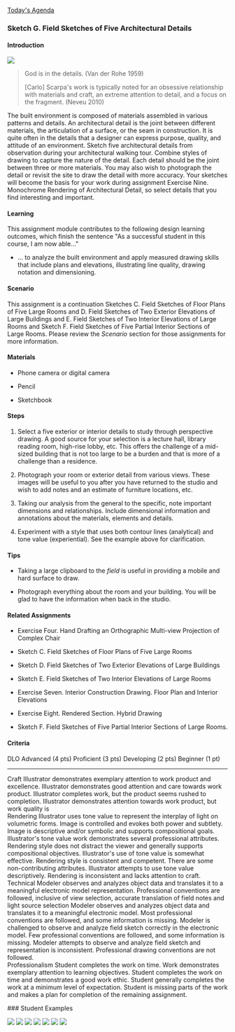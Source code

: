 [Today\'s Agenda](220406_agenda.html)

<div>

### Sketch G. Field Sketches of Five Architectural Details

#### Introduction

![](images/Sketch71_ex1.jpeg)

> God is in the details. (Van der Rohe 1959)
>
> \[Carlo\] Scarpa's work is typically noted for an obsessive
> relationship with materials and craft, an extreme attention to detail,
> and a focus on the fragment. (Neveu 2010)

The built environment is composed of materials assembled in various
patterns and details. An architectural detail is the joint between
different materials, the articulation of a surface, or the seam in
construction. It is quite often in the details that a designer can
express purpose, quality, and attitude of an environment. Sketch five
architectural details from observation during your architectural walking
tour. Combine styles of drawing to capture the nature of the detail.
Each detail should be the joint between three or more materials. You may
also wish to photograph the detail or revisit the site to draw the
detail with more accuracy. Your sketches will become the basis for your
work during assignment Exercise Nine. Monochrome Rendering of
Architectural Detail, so select details that you find interesting and
important.

#### Learning

This assignment module contributes to the following design learning
outcomes, which finish the sentence "As a successful student in this
course, I am now able..."

-   ... to analyze the built environment and apply measured drawing
    skills that include plans and elevations, illustrating line quality,
    drawing notation and dimensioning.

#### Scenario

This assignment is a continuation Sketches C. Field Sketches of Floor
Plans of Five Large Rooms and D. Field Sketches of Two Exterior
Elevations of Large Buildings and E. Field Sketches of Two Interior
Elevations of Large Rooms and Sketch F. Field Sketches of Five Partial
Interior Sections of Large Rooms. Please review the *Scenario* section
for those assignments for more information.

#### Materials

-   Phone camera or digital camera

-   Pencil

-   Sketchbook

#### Steps

1.  Select a five exterior or interior details to study through
    perspective drawing. A good source for your selection is a lecture
    hall, library reading room, high-rise lobby, etc. This offers the
    challenge of a mid-sized building that is not too large to be a
    burden and that is more of a challenge than a residence.

2.  Photograph your room or exterior detail from various views. These
    images will be useful to you after you have returned to the studio
    and wish to add notes and an estimate of furniture locations, etc.

3.  Taking our analysis from the general to the specific, note important
    dimensions and relationships. Include dimensional information and
    annotations about the materials, elements and details.

4.  Experiment with a style that uses both contour lines (analytical)
    and tone value (experiential). See the example above for
    clarification.

#### Tips

-   Taking a large clipboard to the *field* is useful in providing a
    mobile and hard surface to draw.

-   Photograph everything about the room and your building. You will be
    glad to have the information when back in the studio.

#### Related Assignments

-   Exercise Four. Hand Drafting an Orthographic Multi-view Projection
    of Complex Chair

-   Sketch C. Field Sketches of Floor Plans of Five Large Rooms

-   Sketch D. Field Sketches of Two Exterior Elevations of Large
    Buildings

-   Sketch E. Field Sketches of Two Interior Elevations of Large Rooms

-   Exercise Seven. Interior Construction Drawing. Floor Plan and
    Interior Elevations

-   Exercise Eight. Rendered Section. Hybrid Drawing

-   Sketch F. Field Sketches of Five Partial Interior Sections of Large
    Rooms.

#### Criteria

  DLO               Advanced (4 pts)                                                                                                                                                                                                                                  Proficient (3 pts)                                                                                                                                                           Developing (2 pts)                                                                                                                                                         Beginner (1 pt)                                                                                                                               
  ----------------- ------------------------------------------------------------------------------------------------------------------------------------------------------------------------------------------------------------------------------------------------- ---------------------------------------------------------------------------------------------------------------------------------------------------------------------------- -------------------------------------------------------------------------------------------------------------------------------------------------------------------------- --------------------------------------------------------------------------------------------------------------------------------------------- --
  Craft             Illustrator demonstrates exemplary attention to work product and excellence.                                                                                                                                                                      Illustrator demonstrates good attention and care towards work product.                                                                                                       Illustrator completes work, but the product seems rushed to completion.                                                                                                    Illustrator demonstrates attention towards work product, but work quality is                                                                  
  Rendering         Illustrator uses tone value to represent the interplay of light on volumetric forms. Image is controlled and evokes both power and subtlety. Image is descriptive and/or symbolic and supports compositional goals.                               Illustrator\'s tone value work demonstrates several professional attributes. Rendering style does not distract the viewer and generally supports compositional objectives.   Illustrator\'s use of tone value is somewhat effective. Rendering style is consistent and competent. There are some non-contributing attributes.                           Illustrator attempts to use tone value descriptively. Rendering is inconsistent and lacks attention to craft.                                 
  Technical         Modeler observes and analyzes object data and translates it to a meaningful electronic model representation. Professional conventions are followed, inclusive of view selection, accurate translation of field notes and light source selection   Modeler observes and analyzes object data and translates it to a meaningful electronic model. Most professional conventions are followed, and some information is missing.   Modeler is challenged to observe and analyze field sketch correctly in the electronic model. Few professional conventions are followed, and some information is missing.   Modeler attempts to observe and analyze field sketch and representation is inconsistent. Professional drawing conventions are not followed.   
  Professionalism   Student completes the work on time. Work demonstrates exemplary attention to learning objectives.                                                                                                                                                 Student completes the work on time and demonstrates a good work ethic.                                                                                                       Student generally completes the work at a minimum level of expectation.                                                                                                    Student is missing parts of the work and makes a plan for completion of the remaining assignment.                                             

</div>

<div>
### Student Examples

![](images/01.png)
![](images/02.png)
![](images/03.png)
![](images/04.png)
![](images/05.png)
![](images/06.png)
![](images/07.png)

</div>
